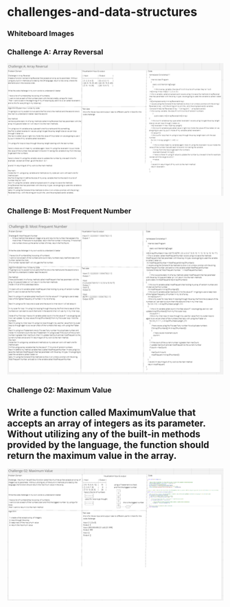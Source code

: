# challenges-and-data-structures
### Whiteboard Images

### Challenge A: Array Reversal
![Array Reversal Whiteboard](challenges-and-data-structures/cc1Miro.png)

### Challenge B: Most Frequent Number
![Most Frequent Number Whiteboard](challenges-and-data-structures/cc2Miro.png)

### Challenge 02: Maximum Value
## Write a function called MaximumValue that accepts an array of integers as its parameter. Without utilizing any of the built-in methods provided by the language, the function should return the maximum value in the array.
![Maximum-Value](challenges-and-data-structures/cc02.png)

